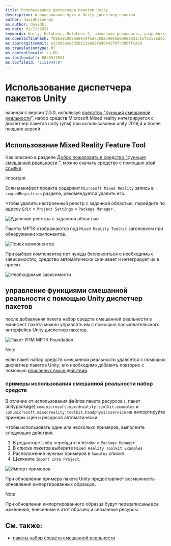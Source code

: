 ```yaml
---
title: Использование диспетчера пакетов Unity
description: использование мртк в Unity диспетчер пакетов
author: davidkline-ms
ms.author: davidkl
ms.date: 01/12/2021
keywords: Unity, HoloLens, HoloLens 2, смешанная реальность, разработка, мртк пакеты,
ms.openlocfilehash: fb96a910b86e8ec9f6d73b8239e0ae008ea021c65f2c52edc613d2fe02719e58
ms.sourcegitcommit: a1c086aa83d381129e62f9d8942f0fc889ffcab0
ms.translationtype: MT
ms.contentlocale: ru-RU
ms.lasthandoff: 08/05/2021
ms.locfileid: "115194470"
---
```

# <a name="using-the-unity-package-manager"></a>Использование диспетчера пакетов Unity

начиная с версии 2.5.0, используя [средство "функция смешанной реальности](/windows/mixed-reality/develop/unity/welcome-to-mr-feature-tool)", набор средств Microsoft Mixed reality интегрируется с диспетчер пакетов unity (упм) при использовании unity 2019,4 и более поздних версий.

## <a name="using-the-mixed-reality-feature-tool"></a>Использование Mixed Reality Feature Tool

Как описано в разделе [Добро пожаловать в средство "функция смешанной реальности](/windows/mixed-reality/develop/unity/welcome-to-mr-feature-tool) ", можно скачать средство с помощью [этой ссылки](https://aka.ms/MRFeatureTool).

> [!IMPORTANT]
> Если манифест проекта содержит `Microsoft Mixed Reality` запись в `scopedRegistries` разделе, рекомендуется удалить его.
>
> Чтобы удалить настроенный реестр с заданной областью, перейдите по адресу `Edit`  >  `Project Settings`  >  `Package Manager` .
>
> ![Удаление реестра с заданной областью](../features/images/packaging/RemoveScopedRegistry.png)

Пакеты МРТК отображаются под `Mixed Reality Toolkit` заголовком при обнаружении компонентов.

![Поиск компонентов](../features/images/packaging/DiscoverFeatures.png)

При выборе компонентов нет нужды беспокоиться о необходимых зависимостях, средство автоматически скачивает и интегрирует их в проект.

![Необходимые зависимости](../features/images/packaging/RequiredDependencies.png)

## <a name="managing-mixed-reality-features-with-the-unity-package-manager"></a>управление функциями смешанной реальности с помощью Unity диспетчер пакетов

после добавления пакета набор средств смешанной реальности в манифест пакета можно управлять им с помощью пользовательского интерфейса Unity диспетчер пакетов.

![Пакет УПМ МРТК Foundation](../features/images/packaging/MRTK_FoundationUPM.png)

> [!NOTE]
> если пакет набор средств смешанной реальности удаляется с помощью диспетчер пакетов Unity, его необходимо добавить повторно с помощью [описанных выше действий](#using-the-mixed-reality-feature-tool).

### <a name="using-mixed-reality-toolkit-examples"></a>примеры использования смешанной реальности набор средств

В отличие от использования файлов пакета ресурсов (. пакет unitypackage) `com.microsoft.mixedreality.toolkit.examples` и `com.microsoft.mixedreality.toolkit.handphysicsservice` не импортируйте примеры сцен и ресурсов автоматически.

Чтобы использовать один или несколько примеров, выполните следующие действия.

1. В редакторе Unity перейдите к `Window` > `Package Manager`
1. В списке пакетов выберите `Mixed Reality Toolkit Examples`
1. Расположение нужных примеров в `Samples` списке
1. Щелкните `Import into Project`.

![Импорт примеров](../features/images/packaging/MRTK_ExamplesUpm.png)

При обновлении примера пакета Unity предоставляет возможность обновления импортированных образцов.

> [!NOTE]
> При обновлении импортированного образца будут перезаписаны все изменения, внесенные в этот образец и связанные ресурсы.

## <a name="see-also"></a>См. также:

- [пакеты набор средств смешанной реальности](../packages/mrtk-packages.md)
